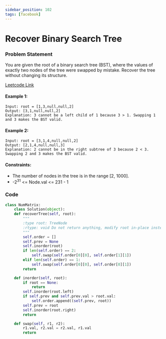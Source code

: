 ```yaml
---
sidebar_position: 102
tags: [facebook]
---
```


# Recover Binary Search Tree

### Problem Statement

You are given the root of a binary search tree (BST), where the values of exactly two nodes of the tree were swapped by mistake. Recover the tree without changing its structure.

[Leetcode Link](https://leetcode.com/problems/recover-binary-search-tree)

#### Example 1:

```
Input: root = [1,3,null,null,2]
Output: [3,1,null,null,2]
Explanation: 3 cannot be a left child of 1 because 3 > 1. Swapping 1 and 3 makes the BST valid.
```

#### Example 2:

```
Input: root = [3,1,4,null,null,2]
Output: [2,1,4,null,null,3]
Explanation: 2 cannot be in the right subtree of 3 because 2 < 3. Swapping 2 and 3 makes the BST valid.
```

#### Constraints:

- The number of nodes in the tree is in the range [2, 1000].
- -2<sup>31</sup> <= Node.val <= 231 - 1

### Code

```python title="Python Code"
class NumMatrix:
    class Solution(object):
    def recoverTree(self, root):
        """
        :type root: TreeNode
        :rtype: void Do not return anything, modify root in-place instead.
        """
        self.order = []
        self.prev = None
        self.inorder(root)
        if len(self.order) == 2:
            self.swap(self.order[0][0], self.order[1][1])
        elif len(self.order) == 1:
            self.swap(self.order[0][0], self.order[0][1])
        return

    def inorder(self, root):
        if root == None:
            return
        self.inorder(root.left)
        if self.prev and self.prev.val > root.val:
            self.order.append((self.prev, root))
        self.prev = root
        self.inorder(root.right)
        return

    def swap(self, r1, r2):
        r1.val, r2.val = r2.val, r1.val
        return
```
